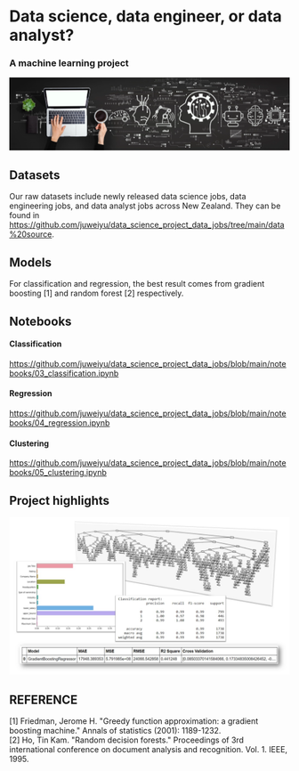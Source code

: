 # Data science, data engineer, or data analyst? 
### A machine learning project

![alt text](https://github.com/juweiyu/data_science_project_data_jobs/blob/main/images/readme.png)



## Datasets
Our raw datasets include newly released data science jobs, data engineering jobs, and data analyst jobs across New Zealand. They can be found in https://github.com/juweiyu/data_science_project_data_jobs/tree/main/data%20source.

## Models
For classification and regression, the best result comes from gradient boosting [1] and random forest [2] respectively. 

## Notebooks
#### Classification
https://github.com/juweiyu/data_science_project_data_jobs/blob/main/notebooks/03_classification.ipynb

#### Regression
https://github.com/juweiyu/data_science_project_data_jobs/blob/main/notebooks/04_regression.ipynb

#### Clustering
https://github.com/juweiyu/data_science_project_data_jobs/blob/main/notebooks/05_clustering.ipynb

## Project highlights

![alt text](https://github.com/juweiyu/data_science_project_data_jobs/blob/main/images/highlights.jpg)

## REFERENCE

[1] Friedman, Jerome H. "Greedy function approximation: a gradient boosting machine." Annals of statistics (2001): 1189-1232.  
[2] Ho, Tin Kam. "Random decision forests." Proceedings of 3rd international conference on document analysis and recognition. Vol. 1. IEEE, 1995.





